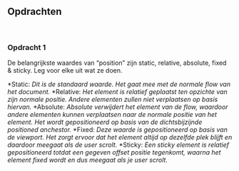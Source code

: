## **Opdrachten**

<br>

### **Opdracht 1**
De belangrijkste waardes van “position” zijn static, relative, absolute, fixed & sticky. Leg voor elke uit wat ze doen.

*Static: 
_Dit is de standaard waarde. Het gaat mee met de normale flow van het document._
*Relative: 
_Het element is relatief geplaatst ten opzichte van zijn normale positie. Andere elementen zullen niet verplaatsen op basis hiervan._
*Absolute: 
_Absolute verwijdert het element van de flow, waardoor andere elementen kunnen verplaatsen naar de normale positie van het element. Het wordt gepositioneerd op basis van de dichtsbijzijnde positioned anchestor._
*Fixed: 
_Deze waarde is gepositioneerd op basis van de viewport. Het zorgt ervoor dat het element altijd op dezelfde plek blijft en daardoor meegaat als de user scrolt._
*Sticky: 
_Een sticky element is relatief gepositioneerd totdat een gegeven offset positie tegenkomt, waarna het element fixed wordt en dus meegaat als je user scrolt._
